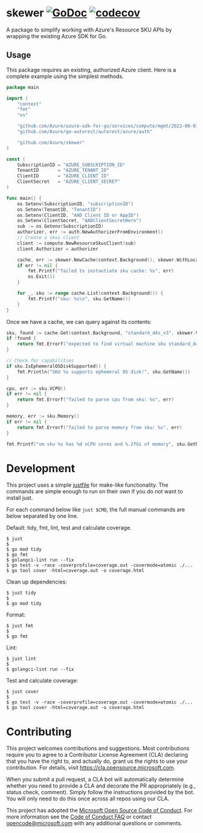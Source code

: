 # skewer [![GoDoc](https://godoc.org/github.com/Azure/skewer?status.svg)](https://godoc.org/github.com/Azure/skewer) [![codecov](https://codecov.io/gh/azure/skewer/branch/main/graph/badge.svg)](https://codecov.io/gh/azure/skewer)

A package to simplify working with Azure's Resource SKU APIs by wrapping
the existing Azure SDK for Go.

## Usage

This package requires an existing, authorized Azure client. Here is a
complete example using the simplest methods.

```go 
package main

import (
	"context"
	"fmt"
	"os"

	"github.com/Azure/azure-sdk-for-go/services/compute/mgmt/2022-08-01/compute" //nolint:staticcheck
	"github.com/Azure/go-autorest/autorest/azure/auth"

	"github.com/Azure/skewer"
)

const (
	SubscriptionID = "AZURE_SUBSCRIPTION_ID"
	TenantID       = "AZURE_TENANT_ID"
	ClientID       = "AZURE_CLIENT_ID"
	ClientSecret   = "AZURE_CLIENT_SECRET"
)

func main() {
	os.Setenv(SubscriptionID, "subscriptionID")
	os.Setenv(TenantID, "TenantID")
	os.Setenv(ClientID, "AAD Client ID or AppID")
	os.Setenv(ClientSecret, "AADClientSecretHere")
	sub := os.Getenv(SubscriptionID)
	authorizer, err := auth.NewAuthorizerFromEnvironment()
	// Create a skus client
	client := compute.NewResourceSkusClient(sub)
	client.Authorizer = authorizer

	cache, err := skewer.NewCache(context.Background(), skewer.WithLocation("southcentralus"), skewer.WithResourceClient(client))
	if err != nil {
		fmt.Printf("failed to instantiate sku cache: %s", err)
		os.Exit(1)
	}

	for _, sku := range cache.List(context.Background()) {
		fmt.Printf("sku: %s\n", sku.GetName())
	}
}
```

Once we have a cache, we can query against its contents:
```go
sku, found := cache.Get(context.Background, "standard_d4s_v3", skewer.VirtualMachines, "eastus")
if !found {
    return fmt.Errorf("expected to find virtual machine sku standard_d4s_v3")
}

// Check for capabilities
if sku.IsEphemeralOSDiskSupported() {
    fmt.Println("SKU %s supports ephemeral OS disk!", sku.GetName())
}

cpu, err := sku.VCPU()
if err != nil {
    return fmt.Errorf("failed to parse cpu from sku: %s", err)
}

memory, err := sku.Memory()
if err != nil {
    return fmt.Errorf("failed to parse memory from sku: %s", err)
}

fmt.Printf("vm sku %s has %d vCPU cores and %.2fGi of memory", sku.GetName(), cpu, memory)
```

# Development

This project uses a simple [justfile](https://github.com/casey/just) for
make-like functionality. The commands are simple enough to run on their
own if you do not want to install just.

For each command below like `just $CMD`, the full manual commands are
below separated by one line.

Default: tidy, fmt, lint, test and calculate coverage.
```
$ just
$
$ go mod tidy
$ go fmt
$ golangci-lint run --fix
$ go test -v -race -coverprofile=coverage.out -covermode=atomic ./...
$ go tool cover -html=coverage.out -o coverage.html
```

Clean up dependencies:
```
$ just tidy
$
$ go mod tidy
```

Format:
```
$ just fmt
$
$ go fmt
```

Lint:
```
$ just lint
$
$ golangci-lint run --fix
```

Test and calculate coverage:
```
$ just cover
$ 
$ go test -v -race -coverprofile=coverage.out -covermode=atomic ./...
$ go tool cover -html=coverage.out -o coverage.html
```

# Contributing

This project welcomes contributions and suggestions.  Most contributions require you to agree to a
Contributor License Agreement (CLA) declaring that you have the right to, and actually do, grant us
the rights to use your contribution. For details, visit https://cla.opensource.microsoft.com.

When you submit a pull request, a CLA bot will automatically determine whether you need to provide
a CLA and decorate the PR appropriately (e.g., status check, comment). Simply follow the instructions
provided by the bot. You will only need to do this once across all repos using our CLA.

This project has adopted the [Microsoft Open Source Code of Conduct](https://opensource.microsoft.com/codeofconduct/).
For more information see the [Code of Conduct FAQ](https://opensource.microsoft.com/codeofconduct/faq/) or
contact [opencode@microsoft.com](mailto:opencode@microsoft.com) with any additional questions or comments.
